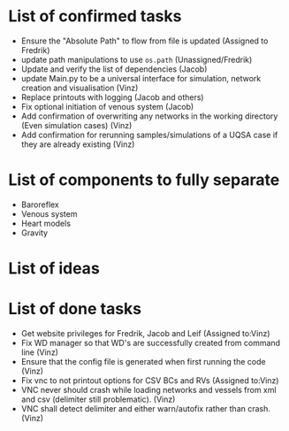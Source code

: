 # List of confirmed tasks

* Ensure the "Absolute Path" to flow from file is updated (Assigned to Fredrik)
* update path manipulations to use `os.path` (Unassigned/Fredrik)
* Update and verify the list of dependencies (Jacob)
* update Main.py to be a universal interface for simulation, network creation and visualisation (Vinz)
* Replace printouts with logging (Jacob and others)
* Fix optional initiation of venous system (Jacob)
* Add confirmation of overwriting any networks in the working directory (Even simulation cases)  (Vinz)
* Add confirmation for rerunning samples/simulations of a UQSA case if they are already existing (Vinz)

# List of components to fully separate
* Baroreflex
* Venous system
* Heart models
* Gravity

# List of ideas


# List of done tasks
* Get website privileges for Fredrik, Jacob and Leif (Assigned to:Vinz)
* Fix WD manager so that WD's are successfully created from command line (Vinz)
* Ensure that the config file is generated when first running the code (Vinz)
* Fix vnc to not printout options for CSV BCs and RVs (Assigned to:Vinz)
* VNC never should crash while loading networks and vessels from xml and csv (delimiter still problematic). (Vinz)
* VNC shall detect delimiter and either warn/autofix rather than crash. (Vinz)